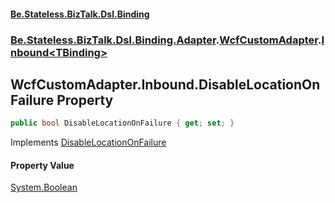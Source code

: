 #### [Be.Stateless.BizTalk.Dsl.Binding](README.md 'README')
### [Be.Stateless.BizTalk.Dsl.Binding.Adapter](Be.Stateless.BizTalk.Dsl.Binding.Adapter.md 'Be.Stateless.BizTalk.Dsl.Binding.Adapter').[WcfCustomAdapter](WcfCustomAdapter.md 'Be.Stateless.BizTalk.Dsl.Binding.Adapter.WcfCustomAdapter').[Inbound&lt;TBinding&gt;](WcfCustomAdapter.Inbound_TBinding_.md 'Be.Stateless.BizTalk.Dsl.Binding.Adapter.WcfCustomAdapter.Inbound<TBinding>')

## WcfCustomAdapter.Inbound<TBinding>.DisableLocationOnFailure Property

```csharp
public bool DisableLocationOnFailure { get; set; }
```

Implements [DisableLocationOnFailure](IAdapterConfigInboundDisableLocationOnFailure.DisableLocationOnFailure.md 'Be.Stateless.BizTalk.Dsl.Binding.Adapter.IAdapterConfigInboundDisableLocationOnFailure.DisableLocationOnFailure')

#### Property Value
[System.Boolean](https://docs.microsoft.com/en-us/dotnet/api/System.Boolean 'System.Boolean')